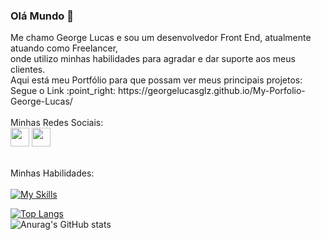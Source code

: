 
### Olá Mundo :rocket:
<link
  rel="stylesheet"
  href="https://cdn.jsdelivr.net/gh/dheereshagrwal/colored-icons@1.7.4/src/app/ci.min.css"
/>
Me chamo George Lucas e sou um desenvolvedor Front End, atualmente atuando como Freelancer,<br> onde utilizo minhas habilidades para agradar e dar suporte aos meus clientes.
<br>
Aqui está meu Portfólio para que possam ver meus principais projetos:
<br>
Segue o Link  :point_right: https://georgelucasglz.github.io/My-Porfolio-George-Lucas/
<br>
<br>
Minhas Redes Sociais:
<br>
<a href= "https://www.instagram.com/george_lucaszz/"><img width='30px' src="https://github.com/dheereshagrwal/colored-icons/raw/master/public/icons/instagram/instagram.svg"></img></a>
<a href= "https://www.linkedin.com/in/george-matos/"><img width='30px' src="https://cdn-icons-png.flaticon.com/256/174/174857.png"></img></a>
<br>
<br>

Minhas Habilidades:
<br>
<br>
[![My Skills](https://skillicons.dev/icons?i=js,html,css,nodejs,git,github)](https://skillicons.dev)
<br>

[![Top Langs](https://github-readme-stats.vercel.app/api/top-langs/?username=GeorgeLucasGLz)](https://github.com/anuraghazra/github-readme-stats)
<br>
![Anurag's GitHub stats](https://github-readme-stats.vercel.app/api?username=GeorgeLucasGLz&show_icons=true&theme=radical)
